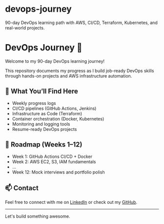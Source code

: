 # devops-journey
90-day DevOps learning path with AWS, CI/CD, Terraform, Kubernetes, and real-world projects.

# DevOps Journey 🚀

Welcome to my 90-day DevOps learning journey!

This repository documents my progress as I build job-ready DevOps skills through hands-on projects and AWS infrastructure automation.

## 🔧 What You’ll Find Here

- Weekly progress logs
- CI/CD pipelines (GitHub Actions, Jenkins)
- Infrastructure as Code (Terraform)
- Container orchestration (Docker, Kubernetes)
- Monitoring and logging tools
- Resume-ready DevOps projects

## 📅 Roadmap (Weeks 1–12)
- Week 1: GitHub Actions CI/CD + Docker
- Week 2: AWS EC2, S3, IAM fundamentals
- ...
- Week 12: Mock interviews and portfolio polish

## 📫 Contact
Feel free to connect with me on [LinkedIn](https://www.linkedin.com/in/dahirkhalif/) or check out my [GitHub](https://github.com/daraye-tech).

---

Let's build something awesome.

